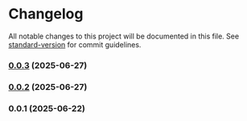 # Changelog

All notable changes to this project will be documented in this file. See [standard-version](https://github.com/conventional-changelog/standard-version) for commit guidelines.

### [0.0.3](https://github.com/dzhigit/metaverse/compare/v0.0.2...v0.0.3) (2025-06-27)

### [0.0.2](https://github.com/dzhigit/metaverse/compare/v0.0.1...v0.0.2) (2025-06-27)

### 0.0.1 (2025-06-22)
